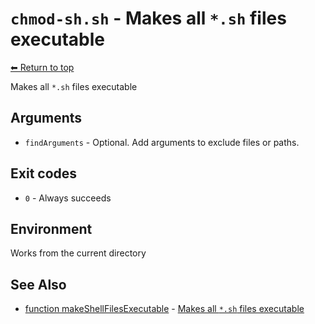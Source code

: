 
# `chmod-sh.sh` - Makes all `*.sh` files executable

[⬅ Return to top](index.md)

Makes all `*.sh` files executable

## Arguments

- `findArguments` - Optional. Add arguments to exclude files or paths.

## Exit codes

- `0` - Always succeeds

## Environment

Works from the current directory

## See Also

- [function makeShellFilesExecutable](./docs/tools/os.md) - [Makes all `*.sh` files executable](https://github.com/zesk/build/blob/main/bin/build/tools/os.sh#L233)
